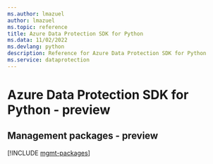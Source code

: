 ```yaml
---
ms.author: lmazuel
author: lmazuel
ms.topic: reference
title: Azure Data Protection SDK for Python
ms.data: 11/02/2022
ms.devlang: python
description: Reference for Azure Data Protection SDK for Python
ms.service: dataprotection
---
```

# Azure Data Protection SDK for Python - preview

## Management packages - preview
[!INCLUDE [mgmt-packages](data-protection-mgmt-index.md)]